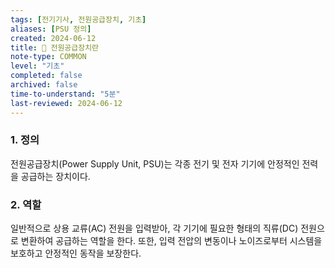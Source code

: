 ```yaml
---
tags: [전기기사, 전원공급장치, 기초]
aliases: [PSU 정의]
created: 2024-06-12
title: 📝 전원공급장치란
note-type: COMMON
level: "기초"
completed: false
archived: false
time-to-understand: "5분"
last-reviewed: 2024-06-12
---
```


### 1. 정의
전원공급장치(Power Supply Unit, PSU)는 각종 전기 및 전자 기기에 안정적인 전력을 공급하는 장치이다.

### 2. 역할
일반적으로 상용 교류(AC) 전원을 입력받아, 각 기기에 필요한 형태의 직류(DC) 전원으로 변환하여 공급하는 역할을 한다. 또한, 입력 전압의 변동이나 노이즈로부터 시스템을 보호하고 안정적인 동작을 보장한다. 